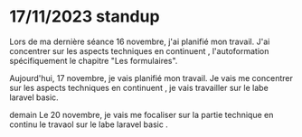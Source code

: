# 17/11/2023 standup 
Lors de ma dernière séance 16 novembre,  j'ai planifié mon travail. J'ai concentrer sur les aspects techniques en continuent , l'autoformation spécifiquement le chapitre "Les formulaires". <br>

Aujourd'hui, 17 novembre, je vais planifié mon travail. Je vais me concentrer sur les aspects techniques en continuent , je vais travailler sur le labe laravel basic.<br>

demain Le  20 novembre, je vais me focaliser sur la partie technique en continu le travaol sur le  labe laravel basic .